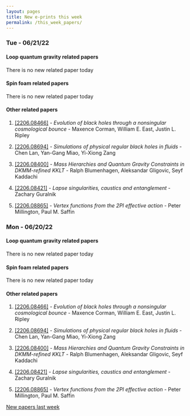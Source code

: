 ```yaml
---
layout: pages
title: New e-prints this week
permalink: /this_week_papers/
---
```




### Tue - 06/21/22

#### Loop quantum gravity related papers

There is no new related paper today 

#### Spin foam related papers

There is no new related paper today 



#### Other related papers

1. [[2206.08466]](https://arxiv.org/abs/2206.08466) - *Evolution of black holes through a nonsingular cosmological bounce* - Maxence Corman, William E. East, Justin L. Ripley

1. [[2206.08694]](https://arxiv.org/abs/2206.08694) - *Simulations of physical regular black holes in fluids* - Chen Lan, Yan-Gang Miao, Yi-Xiong Zang

1. [[2206.08400]](https://arxiv.org/abs/2206.08400) - *Mass Hierarchies and Quantum Gravity Constraints in DKMM-refined KKLT* - Ralph Blumenhagen, Aleksandar Gligovic, Seyf Kaddachi

1. [[2206.08421]](https://arxiv.org/abs/2206.08421) - *Lapse singularities, caustics and entanglement* - Zachary Guralnik

1. [[2206.08865]](https://arxiv.org/abs/2206.08865) - *Vertex functions from the 2PI effective action* - Peter Millington, Paul M. Saffin



### Mon - 06/20/22

#### Loop quantum gravity related papers

There is no new related paper today 

#### Spin foam related papers

There is no new related paper today 



#### Other related papers

1. [[2206.08466]](https://arxiv.org/abs/2206.08466) - *Evolution of black holes through a nonsingular cosmological bounce* - Maxence Corman, William E. East, Justin L. Ripley

1. [[2206.08694]](https://arxiv.org/abs/2206.08694) - *Simulations of physical regular black holes in fluids* - Chen Lan, Yan-Gang Miao, Yi-Xiong Zang

1. [[2206.08400]](https://arxiv.org/abs/2206.08400) - *Mass Hierarchies and Quantum Gravity Constraints in DKMM-refined KKLT* - Ralph Blumenhagen, Aleksandar Gligovic, Seyf Kaddachi

1. [[2206.08421]](https://arxiv.org/abs/2206.08421) - *Lapse singularities, caustics and entanglement* - Zachary Guralnik

1. [[2206.08865]](https://arxiv.org/abs/2206.08865) - *Vertex functions from the 2PI effective action* - Peter Millington, Paul M. Saffin






[New papers last week]({{site.url}}/archived/weekly/pre-prints/2022/06/20/archived_weekly_papers.html)